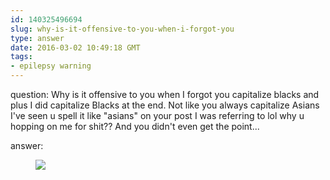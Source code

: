 ```yaml
---
id: 140325496694
slug: why-is-it-offensive-to-you-when-i-forgot-you
type: answer
date: 2016-03-02 10:49:18 GMT
tags:
- epilepsy warning
---
```

question: Why is it offensive to you when I forgot you capitalize blacks and plus I did capitalize Blacks at the end. Not like you always capitalize Asians I've seen u spell it like "asians" on your post I was referring to lol why u hopping on me for shit?? And you didn't even get the point...

answer: <figure data-orig-height="240" data-orig-width="245"><img src="https://31.media.tumblr.com/08e92236ea9b22f833202b4105643116/tumblr_inline_o3erdt1lN61rdzs46_500.gif" data-orig-height="240" data-orig-width="245"></figure>